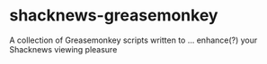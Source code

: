shacknews-greasemonkey
======================

A collection of Greasemonkey scripts written to ... enhance(?) your Shacknews viewing pleasure
